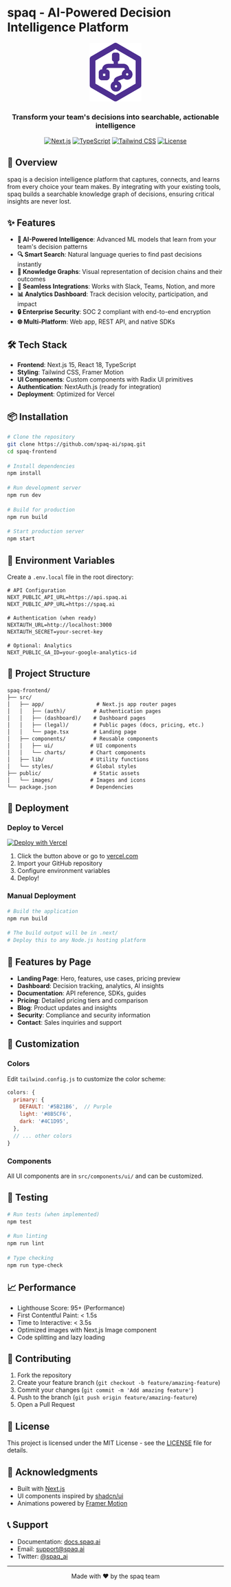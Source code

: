 # spaq - AI-Powered Decision Intelligence Platform

<div align="center">
  <img src="public/images/spaq-transparent.png" alt="spaq logo" width="120" />

<h3>Transform your team's decisions into searchable, actionable intelligence</h3>

  [![Next.js](https://img.shields.io/badge/Next.js-15.4.5-black?style=flat-square&logo=next.js)](https://nextjs.org/)
  [![TypeScript](https://img.shields.io/badge/TypeScript-5.0-blue?style=flat-square&logo=typescript)](https://www.typescriptlang.org/)
  [![Tailwind CSS](https://img.shields.io/badge/Tailwind_CSS-3.4-38B2AC?style=flat-square&logo=tailwind-css)](https://tailwindcss.com/)
  [![License](https://img.shields.io/badge/license-MIT-green?style=flat-square)](LICENSE)

</div>

## 🚀 Overview

spaq is a decision intelligence platform that captures, connects, and learns from every choice your team makes. By integrating with your existing tools, spaq builds a searchable knowledge graph of decisions, ensuring critical insights are never lost.

## ✨ Features

- **🧠 AI-Powered Intelligence**: Advanced ML models that learn from your team's decision patterns
- **🔍 Smart Search**: Natural language queries to find past decisions instantly
- **🔗 Knowledge Graphs**: Visual representation of decision chains and their outcomes
- **🔌 Seamless Integrations**: Works with Slack, Teams, Notion, and more
- **📊 Analytics Dashboard**: Track decision velocity, participation, and impact
- **🔒 Enterprise Security**: SOC 2 compliant with end-to-end encryption
- **🌐 Multi-Platform**: Web app, REST API, and native SDKs

## 🛠️ Tech Stack

- **Frontend**: Next.js 15, React 18, TypeScript
- **Styling**: Tailwind CSS, Framer Motion
- **UI Components**: Custom components with Radix UI primitives
- **Authentication**: NextAuth.js (ready for integration)
- **Deployment**: Optimized for Vercel

## 📦 Installation

```bash
# Clone the repository
git clone https://github.com/spaq-ai/spaq.git
cd spaq-frontend

# Install dependencies
npm install

# Run development server
npm run dev

# Build for production
npm run build

# Start production server
npm start
```

## 🔧 Environment Variables

Create a `.env.local` file in the root directory:

```env
# API Configuration
NEXT_PUBLIC_API_URL=https://api.spaq.ai
NEXT_PUBLIC_APP_URL=https://spaq.ai

# Authentication (when ready)
NEXTAUTH_URL=http://localhost:3000
NEXTAUTH_SECRET=your-secret-key

# Optional: Analytics
NEXT_PUBLIC_GA_ID=your-google-analytics-id
```

## 📁 Project Structure

```
spaq-frontend/
├── src/
│   ├── app/                 # Next.js app router pages
│   │   ├── (auth)/         # Authentication pages
│   │   ├── (dashboard)/    # Dashboard pages
│   │   ├── (legal)/        # Public pages (docs, pricing, etc.)
│   │   └── page.tsx        # Landing page
│   ├── components/         # Reusable components
│   │   ├── ui/            # UI components
│   │   └── charts/        # Chart components
│   ├── lib/               # Utility functions
│   └── styles/            # Global styles
├── public/                 # Static assets
│   └── images/            # Images and icons
└── package.json           # Dependencies
```

## 🚀 Deployment

### Deploy to Vercel

[![Deploy with Vercel](https://vercel.com/button)](https://vercel.com/new/clone?repository-url=https://github.com/yourusername/spaq-frontend)

1. Click the button above or go to [vercel.com](https://vercel.com)
2. Import your GitHub repository
3. Configure environment variables
4. Deploy!

### Manual Deployment

```bash
# Build the application
npm run build

# The build output will be in .next/
# Deploy this to any Node.js hosting platform
```

## 📱 Features by Page

- **Landing Page**: Hero, features, use cases, pricing preview
- **Dashboard**: Decision tracking, analytics, AI insights
- **Documentation**: API reference, SDKs, guides
- **Pricing**: Detailed pricing tiers and comparison
- **Blog**: Product updates and insights
- **Security**: Compliance and security information
- **Contact**: Sales inquiries and support

## 🎨 Customization

### Colors

Edit `tailwind.config.js` to customize the color scheme:

```js
colors: {
  primary: {
    DEFAULT: '#5B21B6',  // Purple
    light: '#8B5CF6',
    dark: '#4C1D95',
  },
  // ... other colors
}
```

### Components

All UI components are in `src/components/ui/` and can be customized.

## 🧪 Testing

```bash
# Run tests (when implemented)
npm test

# Run linting
npm run lint

# Type checking
npm run type-check
```

## 📈 Performance

- Lighthouse Score: 95+ (Performance)
- First Contentful Paint: < 1.5s
- Time to Interactive: < 3.5s
- Optimized images with Next.js Image component
- Code splitting and lazy loading

## 🤝 Contributing

1. Fork the repository
2. Create your feature branch (`git checkout -b feature/amazing-feature`)
3. Commit your changes (`git commit -m 'Add amazing feature'`)
4. Push to the branch (`git push origin feature/amazing-feature`)
5. Open a Pull Request

## 📄 License

This project is licensed under the MIT License - see the [LICENSE](LICENSE) file for details.

## 🙏 Acknowledgments

- Built with [Next.js](https://nextjs.org/)
- UI components inspired by [shadcn/ui](https://ui.shadcn.com/)
- Animations powered by [Framer Motion](https://www.framer.com/motion/)

## 📞 Support

- Documentation: [docs.spaq.ai](https://docs.spaq.ai)
- Email: support@spaq.ai
- Twitter: [@spaq_ai](https://twitter.com/spaq_ai)

---

<div align="center">
  Made with ❤️ by the spaq team
</div>
